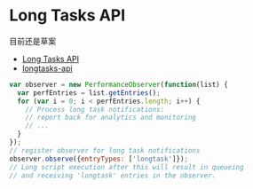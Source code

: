 # Long Tasks API

目前还是草案

- [Long Tasks API](https://developer.mozilla.org/en-US/docs/Web/API/Long_Tasks_API)
- [longtasks-api](https://w3c.github.io/longtasks/)

```js
var observer = new PerformanceObserver(function(list) {
  var perfEntries = list.getEntries();
  for (var i = 0; i < perfEntries.length; i++) {
    // Process long task notifications:
    // report back for analytics and monitoring
    // ...
  }
});
// register observer for long task notifications
observer.observe({entryTypes: ['longtask']});
// Long script execution after this will result in queueing
// and receiving 'longtask' entries in the observer.
```
